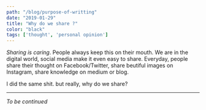 ```yaml
---
path: "/blog/purpose-of-writting"
date: "2019-01-29"
title: "Why do we share ?"
color: "black"
tags: ['thought', 'personal opinion']
---
```


*Sharing is caring*. People always keep this on their mouth.
We are in the digital world, social media make it even easy to share. Everyday, people share their thought on Facebook/Twitter, share beutiful images on Instagram, share knowledge on medium or blog.

I did the same shit. but really, why do we share?

---

*To be continued*
